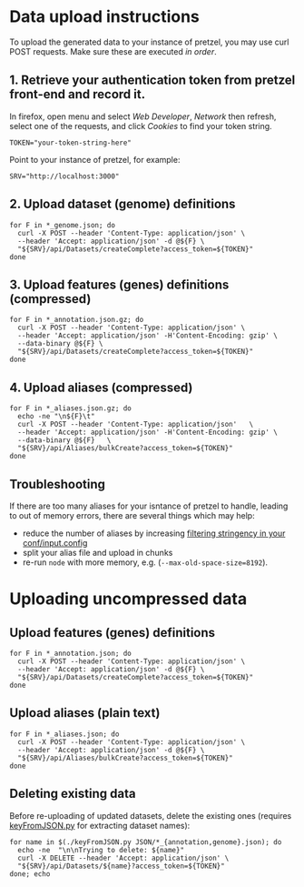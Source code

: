 # Data upload instructions

To upload the generated data to your instance of pretzel, you may use curl POST requests. Make sure these are executed _in order_.

## 1. Retrieve your authentication token from pretzel front-end and record it.

In firefox, open menu and select *Web Developer*, *Network* then refresh, select one of the requests, and click  *Cookies* to find your token string.

```
TOKEN="your-token-string-here"
```

Point to your instance of pretzel, for example:

```
SRV="http://localhost:3000"
```

## 2. Upload dataset (genome) definitions

```
for F in *_genome.json; do
  curl -X POST --header 'Content-Type: application/json' \
  --header 'Accept: application/json' -d @${F} \
  "${SRV}/api/Datasets/createComplete?access_token=${TOKEN}"
done
```
## 3. Upload features (genes) definitions (compressed)

```
for F in *_annotation.json.gz; do
  curl -X POST --header 'Content-Type: application/json' \
  --header 'Accept: application/json' -H'Content-Encoding: gzip' \
  --data-binary @${F} \
  "${SRV}/api/Datasets/createComplete?access_token=${TOKEN}"
done
```

## 4. Upload aliases (compressed)

```
for F in *_aliases.json.gz; do
  echo -ne "\n${F}\t"
  curl -X POST --header 'Content-Type: application/json'   \
  --header 'Accept: application/json' -H'Content-Encoding: gzip' \
  --data-binary @${F}   \
  "${SRV}/api/Aliases/bulkCreate?access_token=${TOKEN}"
done
```

## Troubleshooting

If there are too many aliases for your isntance of pretzel to handle, leading to out of memory errors, there are several things which may help:

* reduce the number of aliases by increasing [filtering stringency in your conf/input.config](pretzel-input-generator/conf/input.config#L4-L9)
* split your alias file and upload in chunks
* re-run `node` with more memory, e.g. (`--max-old-space-size=8192`).


# Uploading uncompressed data

## Upload features (genes) definitions

```
for F in *_annotation.json; do
  curl -X POST --header 'Content-Type: application/json' \
  --header 'Accept: application/json' -d @${F} \
  "${SRV}/api/Datasets/createComplete?access_token=${TOKEN}"
done
```


## Upload aliases (plain text)

```
for F in *_aliases.json; do
  curl -X POST --header 'Content-Type: application/json' \
  --header 'Accept: application/json' -d @${F} \
  "${SRV}/api/Aliases/bulkCreate?access_token=${TOKEN}"
done
```

## Deleting existing data

Before re-uploading of updated datasets, delete the existing ones (requires [keyFromJSON.py](https://github.com/plantinformatics/pretzel-input-generator/blob/master/bin/keyFromJSON.py) for extracting dataset names):

```
for name in $(./keyFromJSON.py JSON/*_{annotation,genome}.json); do
  echo -ne  "\n\nTrying to delete: ${name}"
  curl -X DELETE --header 'Accept: application/json' \
  "${SRV}/api/Datasets/${name}?access_token=${TOKEN}"
done; echo
```


